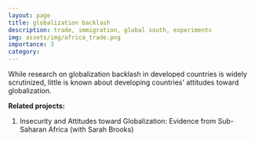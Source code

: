 ```yaml
---
layout: page
title: globalization backlash 
description: trade, immigration, global south, experiments 
img: assets/img/africa_trade.png
importance: 3
category: 
---
```


While research on globalization backlash in developed countries is widely scrutinized, little is known about developing countries' attitudes toward globalization.


**Related projects:**

 1. Insecurity and Attitudes toward Globalization: Evidence from Sub-Saharan Africa (with Sarah Brooks)
